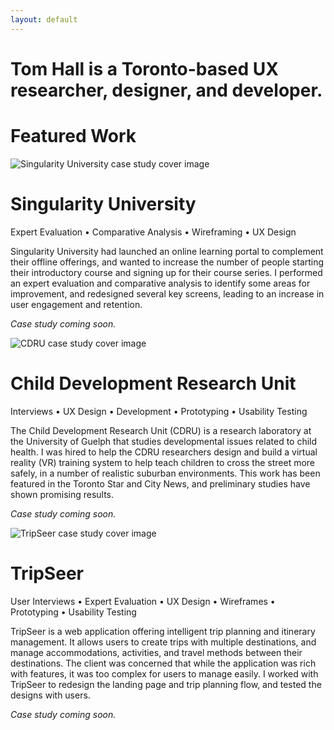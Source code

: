 ```yaml
---
layout: default
---
```



  
  <div class="row">
    <div class="col-12">
      <h1 class="headline">Tom Hall is a Toronto-based UX researcher, designer, and developer.</h1>
    </div>
  </div>
  
  <div class="row landing-page-section">
    <div class="col-12">
      <h1 class="text-center">Featured Work</h1>
    </div>
  </div>
  
  <div class="row portfolio-item justify-content-center">
    <div class="col-12 col-lg-5 text-center">
      <img class="img-fluid" src="http://via.placeholder.com/600x300" alt="Singularity University case study cover image" />
    </div>
    <div class="col-12 col-lg-7">
      <h1>Singularity University</h1>
      <p class="services">Expert Evaluation &bull; Comparative Analysis &bull; Wireframing &bull; UX Design</p>
      <p>Singularity University had launched an online learning portal to complement their offline offerings, and wanted to increase the number of people starting their introductory course and signing up for their course series. I performed an expert evaluation and comparative analysis to identify some areas for improvement, and redesigned several key screens, leading to an increase in user engagement and retention.</p>
      <p><em>Case study coming soon.</em></p>
    </div>
  </div>
  
  <div class="row portfolio-item justify-content-center">
    <div class="col-12 col-lg-5 text-center">
      <img class="img-fluid" src="http://via.placeholder.com/600x300" alt="CDRU case study cover image" />
    </div>
    <div class="col-12 col-lg-7">
      <h1>Child Development Research Unit</h1>
      <p class="services">Interviews &bull; UX Design &bull; Development &bull; Prototyping &bull; Usability Testing</p>
      <p>The Child Development Research Unit (CDRU) is a research laboratory at the University of Guelph that studies developmental issues related to child health. I was hired to help the CDRU researchers design and build a virtual reality (VR) training system to help teach children to cross the street more safely, in a number of realistic suburban environments. This work has been featured in the Toronto Star and City News, and preliminary studies have shown promising results.</p>
      <p><em>Case study coming soon.</em></p>
    </div>
  </div>
  
  <div class="row portfolio-item justify-content-center">
    <div class="col-12 col-lg-5 text-center">
      <img class="img-fluid" src="http://via.placeholder.com/600x300" alt="TripSeer case study cover image" />
    </div>
    <div class="col-12 col-lg-7">
      <h1>TripSeer</h1>
      <p class="services">User Interviews &bull; Expert Evaluation &bull; UX Design &bull; Wireframes &bull; Prototyping &bull; Usability Testing</p>
      <p>TripSeer is a web application offering intelligent trip planning and itinerary management. It allows users to create trips with multiple destinations, and manage accommodations, activities, and travel methods between their destinations. The client was concerned that while the application was rich with features, it was too complex for users to manage easily. I worked with TripSeer to redesign the landing page and trip planning flow, and tested the designs with users.</p>
      <p><em>Case study coming soon.</em></p>
    </div>
  </div>
